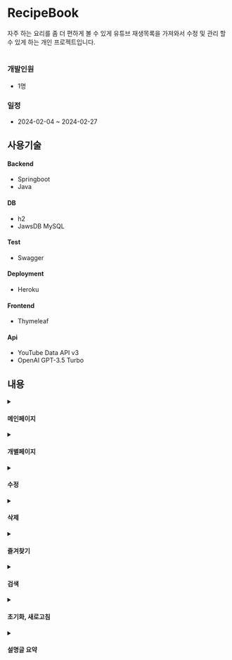 # RecipeBook
자주 하는 요리를 좀 더 편하게 볼 수 있게
유튜브 재생목록을 가져와서 수정 및 관리 할 수 있게 하는 개인 프로젝트입니다.
#

### 개발인원
- 1명

### 일정
- 2024-02-04 ~ 2024-02-27

## 사용기술
#### Backend
- Springboot
- Java

#### DB
- h2
- JawsDB MySQL

#### Test
- Swagger

#### Deployment
- Heroku

#### Frontend
- Thymeleaf

#### Api
- YouTube Data API v3
- OpenAI GPT-3.5 Turbo

## 내용

<details>
  <summary><h4>메인페이지</h4></summary>

  > <image src="https://github.com/apem5186/RecipeBook/assets/81023500/c4f71613-3640-46ee-a18c-7cda162627c1"/>
  #### [관련 코드]
  https://github.com/apem5186/RecipeBook/blob/910e8c0c16773c59febd1e32a3f51dd2d57e285a/src/main/java/com/recipe/recipebook/controller/HomeController.java#L29
  https://github.com/apem5186/RecipeBook/blob/910e8c0c16773c59febd1e32a3f51dd2d57e285a/src/main/java/com/recipe/recipebook/controller/youtube/YoutubeController.java#L32
  https://github.com/apem5186/RecipeBook/blob/910e8c0c16773c59febd1e32a3f51dd2d57e285a/src/main/java/com/recipe/recipebook/service/PlaylistService.java#L145
</details>

<details>
  <summary><h4>개별페이지</h4></summary>

  > <image src="https://github.com/apem5186/RecipeBook/assets/81023500/f20a730a-81c1-43ea-b2d7-9ffd5c445d4d"/>
  #### [관련 코드]
  https://github.com/apem5186/RecipeBook/blob/910e8c0c16773c59febd1e32a3f51dd2d57e285a/src/main/java/com/recipe/recipebook/controller/HomeController.java#L46
  https://github.com/apem5186/RecipeBook/blob/910e8c0c16773c59febd1e32a3f51dd2d57e285a/src/main/java/com/recipe/recipebook/service/PlaylistService.java#L179
</details>

<details>
  <summary><h4>수정</h4></summary>

  > <image src="https://github.com/apem5186/RecipeBook/assets/81023500/c2b8acd0-968b-4cc5-9298-79d250bf5f9c"/>
  #### [관련 코드]
  https://github.com/apem5186/RecipeBook/blob/910e8c0c16773c59febd1e32a3f51dd2d57e285a/src/main/java/com/recipe/recipebook/controller/youtube/YoutubeController.java#L42
  https://github.com/apem5186/RecipeBook/blob/910e8c0c16773c59febd1e32a3f51dd2d57e285a/src/main/java/com/recipe/recipebook/service/PlaylistService.java#L190
</details>

<details>
  <summary><h4>삭제</h4></summary>

  > <image src="https://github.com/apem5186/RecipeBook/assets/81023500/0783f457-5125-4248-a15e-22ba77d3d7ee"/>
  #### [관련 코드]
  https://github.com/apem5186/RecipeBook/blob/910e8c0c16773c59febd1e32a3f51dd2d57e285a/src/main/java/com/recipe/recipebook/controller/youtube/YoutubeController.java#L58
  https://github.com/apem5186/RecipeBook/blob/910e8c0c16773c59febd1e32a3f51dd2d57e285a/src/main/java/com/recipe/recipebook/service/PlaylistService.java#L205

</details>

<details>
  <summary><h4>즐겨찾기</h4></summary>

  > <image src="https://github.com/apem5186/RecipeBook/assets/81023500/e30d2eaf-8fac-40eb-97dc-0fbd2b87203a"/>
  #### [관련 코드]
  https://github.com/apem5186/RecipeBook/blob/910e8c0c16773c59febd1e32a3f51dd2d57e285a/src/main/java/com/recipe/recipebook/controller/youtube/YoutubeController.java#L69
  https://github.com/apem5186/RecipeBook/blob/910e8c0c16773c59febd1e32a3f51dd2d57e285a/src/main/java/com/recipe/recipebook/service/PlaylistService.java#L220
  https://github.com/apem5186/RecipeBook/blob/910e8c0c16773c59febd1e32a3f51dd2d57e285a/src/main/java/com/recipe/recipebook/service/PlaylistService.java#L231
</details>

<details>
  <summary><h4>검색</h4></summary>

  #### [관련 코드]
  https://github.com/apem5186/RecipeBook/blob/910e8c0c16773c59febd1e32a3f51dd2d57e285a/src/main/java/com/recipe/recipebook/controller/youtube/YoutubeController.java#L76
  https://github.com/apem5186/RecipeBook/blob/910e8c0c16773c59febd1e32a3f51dd2d57e285a/src/main/java/com/recipe/recipebook/controller/youtube/YoutubeController.java#L91
  https://github.com/apem5186/RecipeBook/blob/910e8c0c16773c59febd1e32a3f51dd2d57e285a/src/main/java/com/recipe/recipebook/service/PlaylistService.java#L246
</details>

<details>
  <summary><h4>초기화, 새로고침</h4></summary>
  - 초기화 : 현재 데이터베이스에 저장된 정보를 초기화 하고 유튜브 플레이리스트를 다시 가져옴
  - 새로고침 : 데이터베이스에 없는 재생목록을 가져옴

  > <image src="https://github.com/apem5186/RecipeBook/assets/81023500/03eeca8d-b699-4121-ab07-29b7db2fda5b"/>
  #### [관련 코드]
  https://github.com/apem5186/RecipeBook/blob/910e8c0c16773c59febd1e32a3f51dd2d57e285a/src/main/java/com/recipe/recipebook/controller/youtube/YoutubeController.java#L114
  https://github.com/apem5186/RecipeBook/blob/910e8c0c16773c59febd1e32a3f51dd2d57e285a/src/main/java/com/recipe/recipebook/controller/youtube/YoutubeController.java#L102
  https://github.com/apem5186/RecipeBook/blob/910e8c0c16773c59febd1e32a3f51dd2d57e285a/src/main/java/com/recipe/recipebook/service/PlaylistService.java#L257
  https://github.com/apem5186/RecipeBook/blob/910e8c0c16773c59febd1e32a3f51dd2d57e285a/src/main/java/com/recipe/recipebook/service/PlaylistService.java#L271
</details>

<details>
  <summary><h4>설명글 요약</h4></summary>
  - chatGPT를 이용해서 동영상 설명글을 요약함

  > <image src="https://github.com/apem5186/RecipeBook/assets/81023500/e984b157-4744-49c9-b710-1114b73cbf07"/>
  #### [관련 코드]
  https://github.com/apem5186/RecipeBook/blob/910e8c0c16773c59febd1e32a3f51dd2d57e285a/src/main/java/com/recipe/recipebook/controller/youtube/YoutubeController.java#L126
  https://github.com/apem5186/RecipeBook/blob/910e8c0c16773c59febd1e32a3f51dd2d57e285a/src/main/java/com/recipe/recipebook/service/PlaylistService.java#L292

</details>
